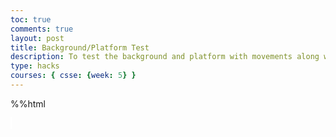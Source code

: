 ```yaml
---
toc: true
comments: true
layout: post
title: Background/Platform Test
description: To test the background and platform with movements along with introducing scrolling background.
type: hacks
courses: { csse: {week: 5} }
---
```


%%html
<html lang="en">
<head>
    <style>
        #canvas {
            margin: 0;
            border: 1px solid white;
            background-image: url('https://raw.githubusercontent.com/SeanNakagawa/student/main/images/room1.png');
            background-size: cover;
        }
    </style>
</head>
<body>
    <canvas id="canvas"></canvas>
    <script>
        // Create empty canvas
        let canvas = document.getElementById('canvas');
        let c = canvas.getContext('2d');
        // Set the canvas dimensions
        canvas.width = 850;
        canvas.height = 350;
        // Define gravity value
        let gravity = 1.5;
        // Define the Player class
        class Player {
            constructor() {
                // Initial position and velocity of the player
                this.position = {
                    x: 300,
                    y: 200
                };
                this.velocity = {
                    x: 0,
                    y: 0
                };
                // Dimensions of the player
                this.width = 30;
                this.height = 30;
            }
            // Method to draw the player on the canvas
            draw() {
                c.fillStyle = 'grey';
                c.fillRect(this.position.x, this.position.y, this.width, this.height);
            }
            // Method to update the player position and velocity
            update() {
                this.draw();
                this.position.y += this.velocity.y;
                this.position.x += this.velocity.x;
                // Apply gravity if player is not at the bottom
                if (this.position.y + this.height + this.velocity.y <= canvas.height)
                    this.velocity.y += gravity;
                else
                    this.velocity.y = 0;
            }
        }
        // Define the Platform class
        class Platform {
            constructor(image) {
                // Initial position of the platform
                this.position = {
                    x: 0,
                    y: 300,
                }
                this.image = image;
                this.width = 850;
                this.height = 20;
            }
            // Method to draw the platform on the canvas
            draw() {
                c.drawImage(this.image, this.position.x, this.position.y, this.width, this.height);
            }
        }
        // Define the Tube class
        class Tube {
            constructor(image) {
                // Initial position of the tube
                this.position = {
                    x: 48,
                    y: 180
                }
                this.image = image;
                // Define the hitbox dimensions (decrease the height by 75%)
                this.hitbox = {
                    x: this.position.x,
                    y: this.position.y,
                    width: 200, // Adjust the width of the hitbox
                    height: 75 // Decrease the height of the hitbox by 75%
                };
            }
            // Method to draw the tube on the canvas
            draw() {
                c.drawImage(this.image, this.position.x, this.position.y, this.width, this.height);
            }
        }
        // Load images
        let image = new Image();
        let imageTube = new Image();
        image.src = 'https://raw.githubusercontent.com/SeanNakagawa/student/main/images/floor1.png'
        imageTube.src = 'https://raw.githubusercontent.com/SeanNakagawa/student/main/images/bed1.png'
        // Create platform and tube objects
        let platform = new Platform(image);
        let tube = new Tube(imageTube);
        // Create a player object
        player = new Player();
        // Define keyboard keys and their states
        let keys = {
            right: {
                pressed: false
            },
            left: {
                pressed: false
            }
        }
        // Animation function to continuously update and render the canvas
        function animate() {
            requestAnimationFrame(animate);
            c.clearRect(0, 0, canvas.width, canvas.height);
            // Calculate the new scroll values based on player position
            let scrollX = player.position.x - canvas.width / 2;
            let scrollY = player.position.y - canvas.height / 2;
            // Draw the background with the new scroll values
            c.drawImage(image, -scrollX, -scrollY, canvas.width, canvas.height);
            // Draw the platform, player, and tube
            platform.draw();
            player.update();
            tube.draw();
            // Control player horizontal movement
            if (keys.right.pressed && player.position.x + player.width <= canvas.width - 50) {
                player.velocity.x = 15;
            } else if (keys.left.pressed && player.position.x >= 50) {
                player.velocity.x = -15;
            } else {
                player.velocity.x = 0;
            }
            // Check for collision between player and platform
            if (
                player.position.y + player.height <= platform.position.y &&
                player.position.y + player.height + player.velocity.y >= platform.position.y &&
                player.position.x + player.width >= platform.position.x &&
                player.position.x <= platform.position.x + platform.width
            ) {
                player.velocity.y = 0;
            }
            // Check for collision between player and tube
            if (
                player.position.y + player.height <= tube.hitbox.y &&
                player.position.y + player.height + player.velocity.y >= tube.hitbox.y &&
                player.position.x + player.width >= tube.hitbox.x &&
                player.position.x <= tube.hitbox.x + tube.hitbox.width
            ) {
                player.velocity.y = 0;
                player.position.y += 0.1;
                player.velocity.y = 0.0001;
                gravity = 0.2;
            }
            // Reset gravity and collision when not colliding with the tube
            if (
                player.position.y + player.height == tube.hitbox.y + tube.hitbox.height ||
                player.position.y + player.height <= tube.hitbox.y ||
                player.position.x + player.width <= tube.hitbox.x ||
                player.position.x >= tube.hitbox.x + tube.hitbox.width
            ) {
                gravity = 1.5;
            }
            // Check for collision between player and tube from other sides
            if (
                player.position.x + player.width <= tube.hitbox.x &&
                player.position.x + player.width + player.velocity.x >= tube.hitbox.x &&
                player.position.y + player.height >= tube.hitbox.y &&
                player.position.y <= tube.hitbox.y + tube.hitbox.height
            ) {
                player.velocity.x = 0;
            }
            if (
                player.position.x >= tube.hitbox.x + tube.hitbox.width &&
                player.position.x + player.velocity.x <= tube.hitbox.x + tube.hitbox.width &&
                player.position.y + player.height >= tube.hitbox.y &&
                player.position.y <= tube.hitbox.y + tube.hitbox.height
            ) {
                player.velocity.x = 0;
            }
            if (
                player.position.x >= tube.hitbox.x &&
                player.position.x + player.velocity.x <= tube.hitbox.x &&
                player.position.y + player.height >= tube.hitbox.y &&
                player.position.y <= tube.hitbox.y + tube.hitbox.height
            ) {
                player.velocity.x = 0;
            }
            if (
                player.position.x + player.width <= tube.hitbox.x + tube.hitbox.width &&
                player.position.x + player.width + player.velocity.x >= tube.hitbox.x + tube.hitbox.width &&
                player.position.y + player.height >= tube.hitbox.y &&
                player.position.y <= tube.hitbox.y + tube.hitbox.height
            ) {
                player.velocity.x = 0;
            }
        }
        // Start the animation loop
        animate();
        // Event listener for keydown events
        addEventListener('keydown', ({ keyCode }) => {
            switch (keyCode) {
                case 65:
                    console.log('left');
                    keys.left.pressed = true;
                    break;
                case 83:
                    console.log('down');
                    break;
                case 68:
                    console.log('right');
                    keys.right.pressed = true;
                    break;
                case 87:
                    console.log('up');
                    player.velocity.y -= 20;
                    break;
            }
        });
        // Event listener for keyup events
        addEventListener('keyup', ({ keyCode }) => {
            switch (keyCode) {
                case 65:
                    console.log('left');
                    keys.left.pressed = false;
                    break;
                case 83:
                    console.log('down');
                    break;
                case 68:
                    console.log('right');
                    keys.right.pressed = false;
                    break;
                case 87:
                    console.log('up');
                    player.velocity.y = -20;
                    break;
            }
        })
    </script>
</body>
</html>